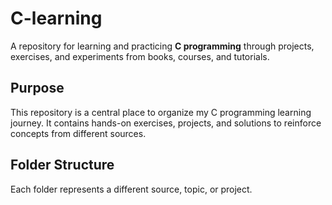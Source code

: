 # C-learning

A repository for learning and practicing **C programming** through projects, exercises, and experiments from books, courses, and tutorials.

## Purpose

This repository is a central place to organize my C programming learning journey. It contains hands-on exercises, projects, and solutions to reinforce concepts from different sources.

## Folder Structure

Each folder represents a different source, topic, or project.
